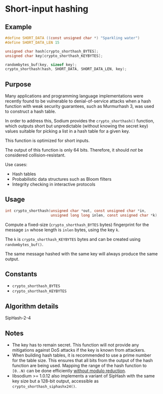 # Short-input hashing

## Example

```c
#define SHORT_DATA ((const unsigned char *) "Sparkling water")
#define SHORT_DATA_LEN 15

unsigned char hash[crypto_shorthash_BYTES];
unsigned char key[crypto_shorthash_KEYBYTES];

randombytes_buf(key, sizeof key);
crypto_shorthash(hash, SHORT_DATA, SHORT_DATA_LEN, key);
```

## Purpose

Many applications and programming language implementations were
recently found to be vulnerable to denial-of-service attacks when
a hash function with weak security guarantees, such as Murmurhash 3, was
used to construct a hash table.

In order to address this, Sodium provides the `crypto_shorthash()` function,
which outputs short but unpredictable (without knowing the secret key)
values suitable for picking a list in a hash table for a given key.

This function is optimized for short inputs.

The output of this function is only 64 bits. Therefore, it should *not* be considered collision-resistant.

Use cases:
- Hash tables
- Probabilistic data structures such as Bloom filters
- Integrity checking in interactive protocols

## Usage

```c
int crypto_shorthash(unsigned char *out, const unsigned char *in,
                     unsigned long long inlen, const unsigned char *k);
```

Compute a fixed-size (`crypto_shorthash_BYTES` bytes) fingerprint for the message `in` whose length is `inlen` bytes, using the key `k`.

The `k` is `crypto_shorthash_KEYBYTES` bytes and can be created using `randombytes_buf()`.

The same message hashed with the same key will always produce the same output.

## Constants

- `crypto_shorthash_BYTES`
- `crypto_shorthash_KEYBYTES`

## Algorithm details

SipHash-2-4

## Notes

- The key has to remain secret. This function will not provide any mitigations against DoS attacks if the key is known from attackers.
- When building hash tables, it is recommended to use a prime number for the table size. This ensures that all bits from the output of the hash function are being used. Mapping the range of the hash function to `[0..N)` can be done efficiently [without modulo reduction](http://lemire.me/blog/2016/06/27/a-fast-alternative-to-the-modulo-reduction/).
- libsodium >= 1.0.12 also implements a variant of SipHash with the same key size but a 128-bit output, accessible as `crypto_shorthash_siphashx24()`.
